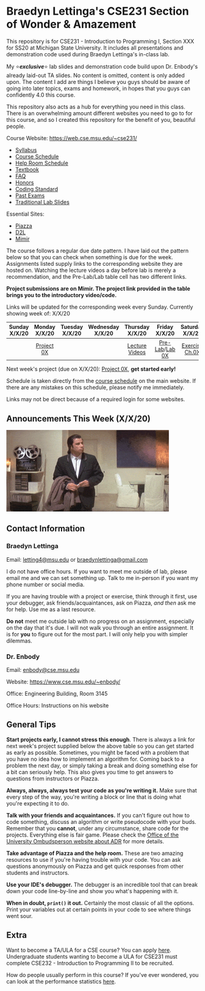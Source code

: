 # Braedyn Lettinga's CSE231 Section of Wonder & Amazement
This repository is for CSE231 - Introduction to Programming I, Section XXX for SS20 at Michigan State University. It includes all presentations and demonstration code used during Braedyn Lettinga's in-class lab.

My :star:***exclusive***:star: lab slides and demonstration code build upon Dr. Enbody's already laid-out TA slides. No content is omitted, content is only added upon. The content I add are things I believe you guys should be aware of going into later topics, exams and homework, in hopes that you guys can confidently 4.0 this course.

This repository also acts as a hub for everything you need in this class. There is an overwhelming amount different websites you need to go to for this course, and so I created this repository for the benefit of you, beautiful people.

Course Website: https://web.cse.msu.edu/~cse231/
  - [Syllabus](https://web.cse.msu.edu/~cse231/Online/General/syllabus.html)
  - [Course Schedule](https://web.cse.msu.edu/~cse231/Online/due_dates.html)
  - [Help Room Schedule]()
  - [Textbook](https://www.pearson.com/us/higher-education/product/Punch-Practice-of-Computing-Using-Python-The-3rd-Edition/9780134379760.html)
  - [FAQ](https://web.cse.msu.edu/~cse231/Online/General/FAQ.html)
  - [Honors](https://web.cse.msu.edu/~cse231/Online/Honors/)
  - [Coding Standard](https://web.cse.msu.edu/~cse231/Online/General/coding.standard.html)
  - [Past Exams](https://web.cse.msu.edu/~cse231/Online/Exams/)
  - [Traditional Lab Slides](https://web.cse.msu.edu/~cse231/Online/mini-lectures/)
  
Essential Sites:
  - [Piazza](https://piazza.com/)
  - [D2L](https://d2l.msu.edu/d2l/home)
  - [Mimir](https://class.mimir.io/)

The course follows a regular due date pattern. I have laid out the pattern below so that you can check when something is due for the week. 
Assignments listed supply links to the corresponding website they are hosted on.
Watching the lecture videos a day before lab is merely a recommendation, and the Pre-Lab/Lab table cell has two different links.

**Project submissions are on Mimir. The project link provided in the table brings you to the introductory video/code.**

Links will be updated for the corresponding week every Sunday. Currently showing week of: X/X/20

| Sunday X/X/20 | Monday X/X/20 | Tuesday X/X/20 | Wednesday X/X/20 | Thursday X/X/20 | Friday X/X/20 | Saturday X/X/20 |
| :---:  | :---:  | :---:   | :---:     | :---:    | :---:  | :---:    |
|| [Project 0X]() ||| [Lecture Videos]() | [Pre-Lab](https://d2l.msu.edu/d2l/home)/[Lab 0X]() | [Exercise Ch.0X](https://class.mimir.io/) |

Next week's project (due on X/X/20): [Project 0X](), **get started early!**

Schedule is taken directly from the [course schedule](https://web.cse.msu.edu/~cse231/Online/due_dates.html) on the main website. If there are any mistakes on this schedule, please notify me immediately.

Links may not be direct because of a required login for some websites.

## Announcements This Week (X/X/20)

![](confused_travolta.gif)

## Contact Information

### Braedyn Lettinga
Email: letting4@msu.edu or braedynlettinga@gmail.com

I do not have office hours. If you want to meet me outside of lab, please email me and we can set something up. Talk to me in-person if you want my phone number or social media.

If you are having trouble with a project or exercise, think through it first, use your debugger, ask friends/acquaintances, ask on Piazza, *and then* ask me for help. Use me as a last resource.

**Do not** meet me outside lab with no progress on an assignment, especially on the day that it's due. I will not walk you through an entire assignment. It is for **you** to figure out for the most part. I will only help you with simpler dilemmas.

### Dr. Enbody
Email: enbody@cse.msu.edu

Website: https://www.cse.msu.edu/~enbody/

Office: Engineering Building, Room 3145

Office Hours: Instructions on his website

## General Tips

**Start projects early, I cannot stress this enough**. There is always a link for next week's project supplied below the above table so you can get started as early as possible.
Sometimes, you might be faced with a problem that you have no idea how to implement an algorithm for. Coming back to a problem the next day, or simply taking a break and doing something else for a bit can seriously help.
This also gives you time to get answers to questions from instructors or Piazza.

**Always, always, always test your code as you're writing it.** Make sure that every step of the way, you're writing a block or line that is doing what you're expecting it to do.

**Talk with your friends and acquaintances.** If you can't figure out how to code something, discuss an algorithm or write pseudocode with your buds. Remember that you **cannot**, under any circumstance, share code for the projects. Everything else is fair game. Please check the [Office of the University Ombudsperson website about ADR](https://ombud.msu.edu/academic-integrity/academic_dishonesty_report.html) for more details.

**Take advantage of Piazza and the help room.** These are two amazing resources to use if you're having trouble with your code. You can ask questions anonymously on Piazza and get quick responses from other students and instructors.

**Use your IDE's debugger.** The debugger is an incredible tool that can break down your code line-by-line and show you what's happening with it.

**When in doubt, `print()` it out.** Certainly the most classic of all the options. Print your variables out at certain points in your code to see where things went sour.

## Extra

Want to become a TA/ULA for a CSE course? You can apply [here](https://www.cse.msu.edu/Resources/EmploymentStudents.php). Undergraduate students wanting to become a ULA for CSE231 must complete CSE232 - Introduction to Programming II to be recruited.

How do people usually perform in this course? If you've ever wondered, you can look at the performance statistics [here](https://msugrades.com/course/CSE/231/RICHARD_J_ENBODY).
